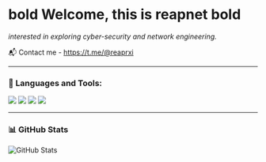 # **bold** Welcome, this is reapnet **bold**

*interested in exploring cyber-security and network engineering.*


📬 Contact me - https://t.me/@reaprxi

---

### 🧰 Languages and Tools:

<img src="https://img.shields.io/badge/AWS-232F3E?style=for-the-badge&logo=amazonaws&logoColor=white"/>
<img src="https://img.shields.io/badge/C%23-239120?style=for-the-badge&logo=c-sharp&logoColor=white"/>
<img src="https://img.shields.io/badge/JavaScript-F7DF1E?style=for-the-badge&logo=javascript&logoColor=black"/>
<img src="https://img.shields.io/badge/Python-14354C?style=for-the-badge&logo=python&logoColor=white"/>

---

### 📊 GitHub Stats

![GitHub Stats](https://github-readme-stats.vercel.app/api?username=reapnet&show_icons=true&theme=tokyonight)
